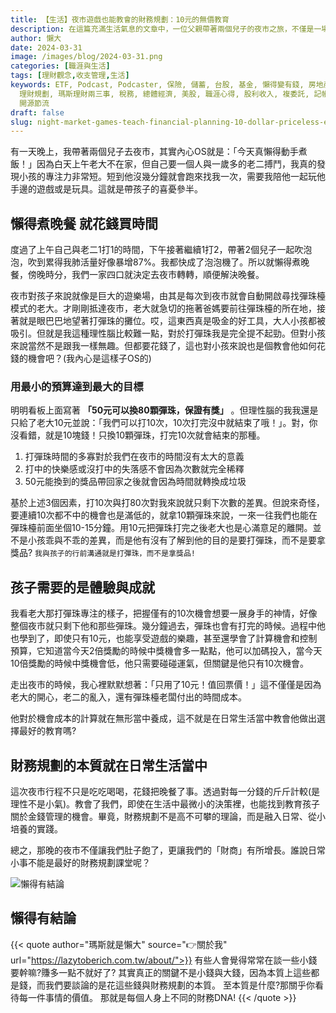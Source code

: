```yaml
---
title: 【生活】夜市遊戲也能教會的財務規劃：10元的無價教育
description: 在這篇充滿生活氣息的文章中，一位父親帶著兩個兒子的夜市之旅，不僅是一場尋常的家庭出遊，更成為了一堂別開生面的財務規劃課。透過一場簡單的打彈珠遊戲，這位父親巧妙地將理財教育融入到孩子們的日常體驗中，用10元的預算實現了最大的快樂與學習效果。這篇文章生動展示了如何在生活中尋找教育孩子關於金錢管理的機會，證明了財務規劃不僅適用於大人，也能從小培養孩子對於金錢的正確觀念和使用方法。
author: 懶大
date: 2024-03-31
image: /images/blog/2024-03-31.png
categories: [職涯與生活]
tags: [理財觀念,收支管理,生活]
keywords: ETF, Podcast, Podcaster, 保險, 儲蓄, 台股, 基金, 懶得變有錢, 房地產, 投資, 投資理財, 支出, 收入, 理財,
  理財規劃, 瑪斯理財兩三事, 稅務, 總體經濟, 美股, 職涯心得, 股利收入, 複委託, 記帳, 讀書心得, 財務規劃, 財商, 貸款, 資產配置, 退休規劃,
  開源節流
draft: false
slug: night-market-games-teach-financial-planning-10-dollar-priceless-education
---
```

有一天晚上，我帶著兩個兒子去夜市，其實內心OS就是：「今天真懶得動手煮飯！」因為白天上午老大不在家，但自己要一個人與一歲多的老二搏鬥，我真的發現小孩的專注力非常短。短到他沒幾分鐘就會跑來找我一次，需要我陪他一起玩他手邊的遊戲或是玩具。這就是帶孩子的喜憂參半。

## 懶得煮晚餐 就花錢買時間

度過了上午自己與老二1打1的時間，下午接著繼續1打2，帶著2個兒子一起吹泡泡，吹到累得我肺活量好像暴增87%。我都快成了泡泡機了。所以就懶得煮晚餐，傍晚時分，我們一家四口就決定去夜市轉轉，順便解決晚餐。

夜市對孩子來說就像是巨大的遊樂場，由其是每次到夜市就會自動開啟尋找彈珠檯模式的老大。才剛剛抵達夜市，老大就急切的拖著爸媽要前往彈珠檯的所在地，接著就是眼巴巴地望著打彈珠的攤位。哎，這東西真是吸金的好工具，大人小孩都被吸引。但就是我這種理性腦比較難一點，對於打彈珠我是完全提不起勁。但對小孩來說當然不是跟我一樣無趣。但都要花錢了，這也對小孩來說也是個教會他如何花錢的機會吧？(我內心是這樣子OS的)

### 用最小的預算達到最大的目標

明明看板上面寫著 **「50元可以換80顆彈珠，保證有獎」** 。但理性腦的我我還是只給了老大10元並說：「我們可以打10次，10次打完沒中就結束了哦！」。對，你沒看錯，就是10塊錢！只換10顆彈珠，打完10次就會結束的那種。

1. 打彈珠時間的多寡對於我們在夜市的時間沒有太大的意義
2. 打中的快樂感或沒打中的失落感不會因為次數就完全稀釋
3. 50元能換到的獎品帶回家之後就會因為時間就轉換成垃圾

基於上述3個因素，打10次與打80次對我來說就只剩下次數的差異。但說來奇怪，要連續10次都不中的機會也是滿低的，就拿10顆彈珠來說，一來一往我們也能在彈珠檯前面坐個10-15分鐘。用10元把彈珠打完之後老大也是心滿意足的離開。並不是小孩乖與不乖的差異，而是他有沒有了解到他的目的是要打彈珠，而不是要拿獎品? `我與孩子的行前溝通就是打彈珠，而不是拿獎品!`

## 孩子需要的是體驗與成就

我看老大那打彈珠專注的樣子，把握僅有的10次機會想要一展身手的神情，好像整個夜市就只剩下他和那些彈珠。幾分鐘過去，彈珠也會有打完的時候。過程中他也學到了，即使只有10元，也能享受遊戲的樂趣，甚至還學會了計算機會和控制預算，它知道當今天2倍獎勵的時候中獎機會多一點點，他可以加碼投入，當今天10倍獎勵的時候中獎機會低，他只需要碰碰運氣，但關鍵是他只有10次機會。

走出夜市的時候，我心裡默默想著：「只用了10元！值回票價！」這不僅僅是因為老大的開心，老二的亂入，還有彈珠檯老闆付出的時間成本。

他對於機會成本的計算就在無形當中養成，這不就是在日常生活當中教會他做出選擇最好的教育嗎?

## 財務規劃的本質就在日常生活當中

這次夜市行程不只是吃吃喝喝，花錢把晚餐了事。透過對每一分錢的斤斤計較(是理性不是小氣)。教會了我們，即使在生活中最微小的決策裡，也能找到教育孩子關於金錢管理的機會。畢竟，財務規劃不是高不可攀的理論，而是融入日常、從小培養的實踐。

總之，那晚的夜市不僅讓我們肚子飽了，更讓我們的「財商」有所增長。誰說日常小事不能是最好的財務規劃課堂呢？

![懶得有結論](/images/blog/lazytobeconclude.svg)
## 懶得有結論

{{< quote author="瑪斯就是懶大" source="👉關於我" url="https://lazytoberich.com.tw/about/">}}
有些人會覺得常常在談一些小錢要幹嘛?賺多一點不就好了?
其實真正的關鍵不是小錢與大錢，因為本質上這些都是錢，而我們要談論的是花這些錢與財務規劃的本質。
至本質是什麼?那關乎你看待每一件事情的價值。
那就是每個人身上不同的財務DNA!
{{< /quote >}}

